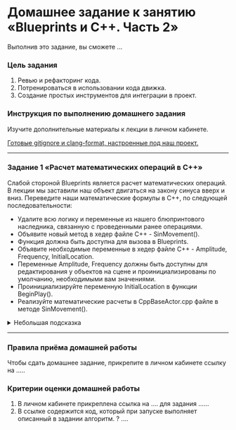 # Домашнее задание к занятию «Blueprints и С++. Часть 2»

Выполнив это задание, вы сможете ... 

### Цель задания

1. Ревью и рефакторинг кода.
2. Потренироваться в использовании кода движка.
3. Создание простых инструментов для интеграции в проект.

### Инструкция по выполнению домашнего задания

Изучите дополнительные материалы к лекции в личном кабинете.

[Готовые gitignore и clang-format, настроенные под наш проект.](https://github.com/netology-code/pue-homeworks/blob/main/04/Lessons4.zip)

------

### Задание 1 «Расчет математических операций в С++»

Cлабой стороной Blueprints является расчет математических операций. В лекции мы заставили наш объект двигаться на закону синуса вверх и вниз. Переведите наши математические формулы в С++, по следующей последовательности:

* Удалите всю логику и переменные из нашего блюпринтового наследника, связанную с проведенными ранее операциями.
* Объявите новый метод в хедер файле С++ - SinMovement().
* Функция должна быть доступна для вызова в Blueprints.
* Объявите необходимые переменные в хедер файле С++ - Amplitude, Frequency, InitialLocation.
* Переменные Amplitude, Frequency должны быть доступны для редактирования у объектов на сцене и проинициализированы по умолчанию, необходимыми вам значениями.
* Проинициализируйте переменную InitialLocation в функции BeginPlay().
* Реализуйте математические расчеты в CppBaseActor.срр файле в методе SinMovement().

<details>

<summary>Небольшая подсказка</summary>


Чтобы обратиться к расчету синуса в коде, необходимо воспользоваться специальной структурой, которая называется FMath. Она хранит различные математические и тригонометрические выражения.

* Скомпилируйте свой код. Запустите проект и вызовете свою функцию в Event Graph в событии Event Tick. 

Таким образом вы подготовили простейший инструмент, который может использовать любой желающий в проекте (геймдизайнеры, художники и тд), которым не знаком язык С++. Кроме того, проверьте, что переменные Amplitude, Frequency доступные к редактированию у объектов A_CppBase на уровне.

</details>

------

### Правила приёма домашней работы

Чтобы сдать домашнее задание, прикрепите в личном кабинете ссылку на .....

### Критерии оценки домашней работы

1. В личном кабинете прикреплена ссылка на .... для задания ......
2. В ссылке содержится код, который при запуске выполняет описанный в задании алгоритм. ? ....

